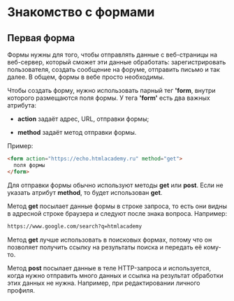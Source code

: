 # Знакомство с формами

## Первая форма

Формы нужны для того, чтобы отправлять данные с веб-страницы на веб-сервер, который сможет эти данные обработать: зарегистрировать пользователя, создать сообщение на форуме, отправить письмо и так далее. В общем, формы в вебе просто необходимы.

Чтобы создать форму, нужно использовать парный тег __'form__, внутри которого размещаются поля формы. У тега __'form'__ есть два важных атрибута:

* __action__ задаёт адрес, URL, отправки формы;

* __method__ задаёт метод отправки формы.

Пример:
```html
<form action="https://echo.htmlacademy.ru" method="get">
  поля формы
</form>
```
Для отправки формы обычно используют методы __get__ или __post__. Если не указать атрибут __method__, то будет использован __get__.

Метод __get__ посылает данные формы в строке запроса, то есть они видны в адресной строке браузера и следуют после знака вопроса. Например:

```html
https://www.google.com/search?q=htmlacademy
```
Метод __get__ лучше использовать в поисковых формах, потому что он позволяет получить ссылку на результаты поиска и передать её кому-то.

Метод __post__ посылает данные в теле HTTP-запроса и используется, когда нужно отправить много данных и ссылка на результат обработки этих данных не нужна. Например, при редактировании личного профиля.
